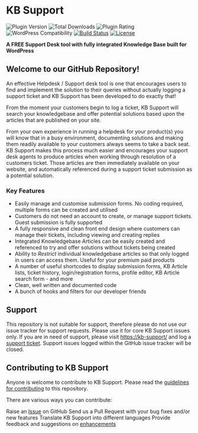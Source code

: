 # KB Support

![Plugin Version](https://img.shields.io/wordpress/plugin/v/kb-support.svg?maxAge=2592000) ![Total Downloads](https://img.shields.io/wordpress/plugin/dt/kb-support.svg?maxAge=2592000) ![Plugin Rating](https://img.shields.io/wordpress/plugin/r/kb-support.svg?maxAge=2592000) ![WordPress Compatibility](https://img.shields.io/wordpress/v/kb-support.svg?maxAge=2592000) [![Build Status](https://travis-ci.org/KB-Support/kb-support.svg?branch=master)](https://travis-ci.org/KB-Support/kb-support) [![License](https://img.shields.io/badge/license-GPL--2.0%2B-red.svg)](https://github.com/KB-Support/kb-support/blob/master/license.txt)

**A FREE Support Desk tool with fully integrated Knowledge Base built for WordPress**

## Welcome to our GitHub Repository!

An effective Helpdesk / Support desk tool is one that encourages users to find and implement the solution to their queries without actually logging a support ticket and KB Support has been developed to do exactly that!

From the moment your customers begin to log a ticket, KB Support will search your knowledgebase and offer potential solutions based upon the articles that are published on your site.

From your own experience in running a helpdesk for your product(s) you will know that in a busy environment, documenting solutions and making them readily available to your customers always seems to take a back seat. KB Support makes this process much easier and encourages your support desk agents to produce articles when working through resolution of a customers ticket. Those articles are then immediately available on your website, and automatically referenced during a support ticket submission as a potential solution.

### Key Features
* Easily manage and customise submission forms. No coding required, multiple forms can be created and utilised
* Customers do not need an account to create, or manage support tickets. Guest submission is fully supported
* A fully responsive and clean front end design where customers can manage their tickets, including viewing and creating replies
* Integrated Knowledgebase Articles can be easily created and referenced to try and offer solutions without tickets being created
* Ability to *Restrict* individual knowledgebase articles so that only logged in users can access them. Useful for your premium paid products
* A number of useful shortcodes to display submission forms, KB Article lists, ticket history, login/registration forms, profile editor, KB Article search form - and more
* Clean, well written and documented code
* A bunch of hooks and filters for our developer friends

## Support
This repository is not suitable for support, therefore please do not use our issue tracker for support requests. Please use it for core KB Support issues only.
If you are in need of support, please visit [https://kb-support/](https://kb-support/) and log a [support ticket](https://kb-support.com/support-request/). Support issues logged within the GitHub issue tracker will be closed.

## Contributing to KB Support
Anyone is welcome to contribute to KB Support. Please read the [guidelines for contributing](https://github.com/KB-Support/kb-support/blob/master/CONTRIBUTING.md) to this repository.

There are various ways you can contribute:

Raise an [Issue](https://github.com/KB-Support/kb-support/issues) on GitHub
Send us a Pull Request with your bug fixes and/or new features
Translate KB Support into different languages
Provide feedback and suggestions on [enhancements](https://github.com/KB-Support/kb-support/issues?direction=desc&labels=Enhancement&page=1&sort=created&state=open)
